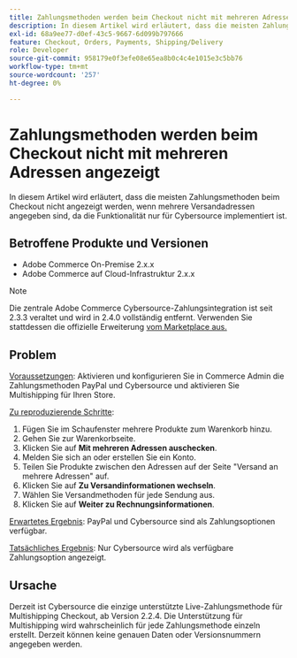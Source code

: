 ```yaml
---
title: Zahlungsmethoden werden beim Checkout nicht mit mehreren Adressen angezeigt
description: In diesem Artikel wird erläutert, dass die meisten Zahlungsmethoden beim Checkout nicht angezeigt werden, wenn mehrere Versandadressen angegeben sind, da die Funktionalität nur für Cybersource implementiert ist.
exl-id: 68a9ee77-d0ef-43c5-9667-6d099b797666
feature: Checkout, Orders, Payments, Shipping/Delivery
role: Developer
source-git-commit: 958179e0f3efe08e65ea8b0c4c4e1015e3c5bb76
workflow-type: tm+mt
source-wordcount: '257'
ht-degree: 0%

---
```


# Zahlungsmethoden werden beim Checkout nicht mit mehreren Adressen angezeigt

In diesem Artikel wird erläutert, dass die meisten Zahlungsmethoden beim Checkout nicht angezeigt werden, wenn mehrere Versandadressen angegeben sind, da die Funktionalität nur für Cybersource implementiert ist.

## Betroffene Produkte und Versionen

* Adobe Commerce On-Premise 2.x.x
* Adobe Commerce auf Cloud-Infrastruktur 2.x.x

>[!NOTE]
>
>Die zentrale Adobe Commerce Cybersource-Zahlungsintegration ist seit 2.3.3 veraltet und wird in 2.4.0 vollständig entfernt. Verwenden Sie stattdessen die offizielle Erweiterung [vom Marketplace aus.](https://marketplace.magento.com/cybersource-global-payment-management.html)

## Problem

<u>Voraussetzungen</u>: Aktivieren und konfigurieren Sie in Commerce Admin die Zahlungsmethoden PayPal und Cybersource und aktivieren Sie Multishipping für Ihren Store.

<u>Zu reproduzierende Schritte</u>:

1. Fügen Sie im Schaufenster mehrere Produkte zum Warenkorb hinzu.
1. Gehen Sie zur Warenkorbseite.
1. Klicken Sie auf **Mit mehreren Adressen auschecken**.
1. Melden Sie sich an oder erstellen Sie ein Konto.
1. Teilen Sie Produkte zwischen den Adressen auf der Seite &quot;Versand an mehrere Adressen&quot; auf.
1. Klicken Sie auf **Zu Versandinformationen wechseln**.
1. Wählen Sie Versandmethoden für jede Sendung aus.
1. Klicken Sie auf **Weiter zu Rechnungsinformationen**.

<u>Erwartetes Ergebnis</u>: PayPal und Cybersource sind als Zahlungsoptionen verfügbar.

<u>Tatsächliches Ergebnis</u>: Nur Cybersource wird als verfügbare Zahlungsoption angezeigt.

## Ursache

Derzeit ist Cybersource die einzige unterstützte Live-Zahlungsmethode für Multishipping Checkout, ab Version 2.2.4. Die Unterstützung für Multishipping wird wahrscheinlich für jede Zahlungsmethode einzeln erstellt. Derzeit können keine genauen Daten oder Versionsnummern angegeben werden.
